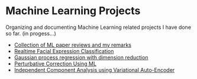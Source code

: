 # Machine Learning Projects

Organizing and documenting Machine Learning related projects I have done so far. (in progess...)

- [Collection of ML paper reviews and my remarks](./PaperReview/README.md)   
- [Realtime Facial Expression Classification](./FacialExpression/FacialExpression.md)
- [Gaussian process regression with dimension reduction](./GP4Optim/GP4Optim.md)
- [Perturbative Correction Using ML](./PerturbativeCorrection/PerturbativeCorrection.md)
- [Independent Component Analysis using Variational Auto-Encoder]()


